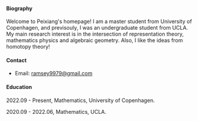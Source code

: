 
#### Biography
Welcome to Peixiang's homepage! I am a master student from University of Copenhagen, and previsouly, I was an undergraduate student from UCLA. My main research interest is in the intersection of representation theory, mathematics physics and algebraic geometry. Also, I like the ideas from homotopy theory!

#### Contact

* Email: ramsey9979@gmail.com


#### Education
2022.09 - Present, Mathematics, University of Copenhagen.

2020.09 - 2022.06, Mathematics, UCLA.

